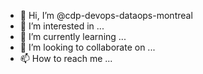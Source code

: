 - 👋 Hi, I’m @cdp-devops-dataops-montreal
- 👀 I’m interested in ...
- 🌱 I’m currently learning ...
- 💞️ I’m looking to collaborate on ...
- 📫 How to reach me ...

<!---
cdp-devops-montreal/cdp-devops-montreal is a ✨ special ✨ repository because its `README.md` (this file) appears on your GitHub profile.
You can click the Preview link to take a look at your changes.
--->
